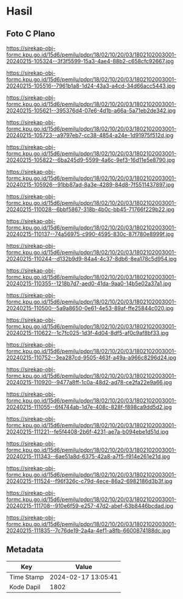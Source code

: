 # Hasil

## Foto C Plano

https://sirekap-obj-formc.kpu.go.id/15d6/pemilu/pdpr/18/02/10/20/03/1802102003001-20240215-105324--3f3f5599-15a3-4ae4-88b2-c658cfc92667.jpg

https://sirekap-obj-formc.kpu.go.id/15d6/pemilu/pdpr/18/02/10/20/03/1802102003001-20240215-105516--7961b1a8-1d24-43a3-a4cd-34d66acc5443.jpg

https://sirekap-obj-formc.kpu.go.id/15d6/pemilu/pdpr/18/02/10/20/03/1802102003001-20240215-105621--395376d4-07e6-4d1b-a66a-5a71eb2de342.jpg

https://sirekap-obj-formc.kpu.go.id/15d6/pemilu/pdpr/18/02/10/20/03/1802102003001-20240215-105723--a9797eb7-cc38-4854-a24e-1d91975f512d.jpg

https://sirekap-obj-formc.kpu.go.id/15d6/pemilu/pdpr/18/02/10/20/03/1802102003001-20240215-105822--6ba245d9-5599-4a6c-9ef3-16d11e5e8790.jpg

https://sirekap-obj-formc.kpu.go.id/15d6/pemilu/pdpr/18/02/10/20/03/1802102003001-20240215-105926--91bb87ad-8a3e-4289-84d8-7f5511437897.jpg

https://sirekap-obj-formc.kpu.go.id/15d6/pemilu/pdpr/18/02/10/20/03/1802102003001-20240215-110028--6bbf5867-318b-4b0c-bb45-71766f229b22.jpg

https://sirekap-obj-formc.kpu.go.id/15d6/pemilu/pdpr/18/02/10/20/03/1802102003001-20240215-110137--74a56975-c990-4595-830c-87f780e8999f.jpg

https://sirekap-obj-formc.kpu.go.id/15d6/pemilu/pdpr/18/02/10/20/03/1802102003001-20240215-110244--d132b9d9-84a4-4c37-8db6-8ea178c5d954.jpg

https://sirekap-obj-formc.kpu.go.id/15d6/pemilu/pdpr/18/02/10/20/03/1802102003001-20240215-110355--1218b7d7-aed0-41da-9aa0-14b5e02a37a1.jpg

https://sirekap-obj-formc.kpu.go.id/15d6/pemilu/pdpr/18/02/10/20/03/1802102003001-20240215-110500--5a9a8650-0e61-4e53-89af-ffe25844c020.jpg

https://sirekap-obj-formc.kpu.go.id/15d6/pemilu/pdpr/18/02/10/20/03/1802102003001-20240215-110622--1c7fc025-1d3f-4d04-8df5-af0c9af8bf33.jpg

https://sirekap-obj-formc.kpu.go.id/15d6/pemilu/pdpr/18/02/10/20/03/1802102003001-20240215-110752--3ea287cd-9505-463f-a49a-a966c8296d24.jpg

https://sirekap-obj-formc.kpu.go.id/15d6/pemilu/pdpr/18/02/10/20/03/1802102003001-20240215-110920--9477a8ff-1c0a-48d2-ad78-ce2fa22e9a66.jpg

https://sirekap-obj-formc.kpu.go.id/15d6/pemilu/pdpr/18/02/10/20/03/1802102003001-20240215-111055--6f4744ab-1d7e-408c-828f-f898ca9dd5d2.jpg

https://sirekap-obj-formc.kpu.go.id/15d6/pemilu/pdpr/18/02/10/20/03/1802102003001-20240215-111221--fe5f4408-2b6f-4231-ae7a-b094ebe1d51d.jpg

https://sirekap-obj-formc.kpu.go.id/15d6/pemilu/pdpr/18/02/10/20/03/1802102003001-20240215-111343--6ae51a8d-6375-42a8-a7f5-f914e261e21d.jpg

https://sirekap-obj-formc.kpu.go.id/15d6/pemilu/pdpr/18/02/10/20/03/1802102003001-20240215-111524--f96f326c-c79d-4ece-86a2-6982186d3b3f.jpg

https://sirekap-obj-formc.kpu.go.id/15d6/pemilu/pdpr/18/02/10/20/03/1802102003001-20240215-111708--910e6f59-e257-47d2-abef-63b8446bcdad.jpg

https://sirekap-obj-formc.kpu.go.id/15d6/pemilu/pdpr/18/02/10/20/03/1802102003001-20240215-111835--7c76de19-2a4a-4ef1-a8fb-6600874188dc.jpg


## Metadata

| Key        | Value               |
| ---------- | ------------------- |
| Time Stamp | 2024-02-17 13:05:41 |
| Kode Dapil | 1802                |



